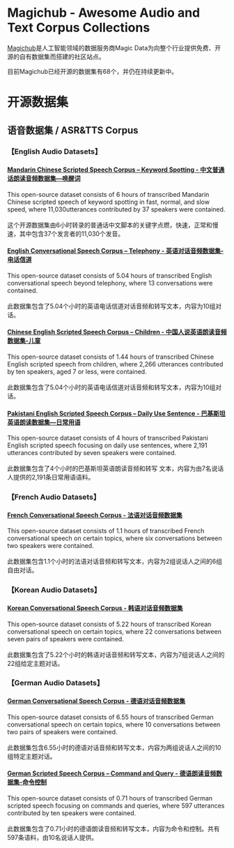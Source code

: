 # Magichub - Awesome Audio and Text Corpus Collections
 
[Magichub](https://www.magichub.com "")是人工智能领域的数据服务商Magic Data为向整个行业提供免费、开源的自有数据集而搭建的社区站点。

目前Magichub已经开源的数据集有68个，并仍在持续更新中。

# 开源数据集

## 语音数据集 / ASR&TTS Corpus

### 【English Audio Datasets】

#### [Mandarin Chinese Scripted Speech Corpus – Keyword Spotting - 中文普通话朗读音频数据集—唤醒词 ](https://magichub.com/datasets/mandarin-chinese-scripted-speech-corpus-keyword-spotting-2/ "")
This open-source dataset consists of 6 hours of transcribed Mandarin Chinese scripted speech of keyword spotting in fast, normal, and slow speed, where 11,030utterances contributed by 37 speakers were contained.<br><br>
这个开源数据集由6小时转录的普通话中文脚本的关键字点燃，快速，正常和慢速，其中包含37个发言者的11,030个发音。

#### [English Conversational Speech Corpus – Telephony - 英语对话音频数据集-电话信道](https://magichub.com/datasets/english-conversational-speech-corpus-telephony/ "")
This open-source dataset consists of 5.04 hours of transcribed English conversational speech beyond telephony, where 13 conversations were contained.<br><br>
此数据集包含了5.04个小时的英语电话信道对话音频和转写文本，内容为10组对话。

#### [Chinese English Scripted Speech Corpus – Children - 中国人说英语朗读音频数据集-儿童](https://magichub.com/datasets/chinese-english-scripted-speech-corpus-children/ "")
This open-source dataset consists of 1.44 hours of transcribed Chinese English scripted speech from children, where 2,266 utterances contributed by ten speakers, aged 7 or less, were contained.<br><br>
此数据集包含了5.04个小时的英语电话信道对话音频和转写文本，内容为10组对话。

#### [Pakistani English Scripted Speech Corpus – Daily Use Sentence - 巴基斯坦英语朗读数据集—日常用语](https://magichub.com/datasets/pakistani-english-scripted-speech-corpus-daily-use-sentence/ "")
This open-source dataset consists of 4 hours of transcribed Pakistani English scripted speech focusing on daily use sentences, where 2,191 utterances contributed by seven speakers were contained.<br><br>
此数据集包含了4个小时的巴基斯坦英语朗读音频和转写 文本，内容为由7名说话人提供的2,191条日常用语语料。

### 【French Audio Datasets】

#### [French Conversational Speech Corpus - 法语对话音频数据集](https://magichub.com/datasets/french-conversational-speech-corpus-2/ "")
This open-source dataset consists of 1.1 hours of transcribed French conversational speech on certain topics, where six conversations between two speakers were contained.<br><br>
此数据集包含1.1个小时的法语对话音频和转写文本，内容为2组说话人之间的6组自由对话。

### 【Korean Audio Datasets】

#### [Korean Conversational Speech Corpus - 韩语对话音频数据集](https://magichub.com/datasets/korean-conversational-speech-corpus/ "")
This open-source dataset consists of 5.22 hours of transcribed Korean conversational speech on certain topics, where 22 conversations between seven pairs of speakers were contained.<br><br>
此数据集包含了5.22个小时的韩语对话音频和转写文本，内容为7组说话人之间的22组给定主题对话。

### 【German Audio Datasets】

#### [German Conversational Speech Corpus - 德语对话音频数据集](https://magichub.com/datasets/german-conversational-speech-corpus-2/ "")
This open-source dataset consists of 6.55 hours of transcribed German conversational speech on certain topics, where 10 conversations between two pairs of speakers were contained.<br><br>
此数据集包含6.55小时的德语对话音频和转写文本，内容为两组说话人之间的10组特定主题对话。

#### [German Scripted Speech Corpus – Command and Query - 德语朗读音频数据集-命令控制](https://magichub.com/datasets/german-scripted-speech-corpus-command-and-query/ "")
This open-source dataset consists of 0.71 hours of transcribed German scripted speech focusing on commands and queries, where 597 utterances contributed by ten speakers were contained.<br><br>
此数据集包含了0.71小时的德语朗读音频和转写文本，内容为命令和控制。共有597条语料，由10名说话人提供。